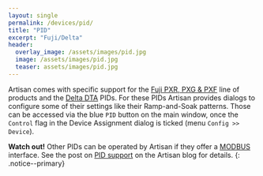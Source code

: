 ```yaml
---
layout: single
permalink: /devices/pid/
title: "PID"
excerpt: "Fuji/Delta"
header:
  overlay_image: /assets/images/pid.jpg
  image: /assets/images/pid.jpg
  teaser: assets/images/pid.jpg
---
```


Artisan comes with specific support for the [Fuji PXR, PXG & PXF](https://www.fujielectric.com/products/instruments/products/controller/top.html) line of products and the [Delta DTA](http://www.deltaww.com/Products/CategoryListT1.aspx?CID=060405&PID=ALL&hl=en-US)  PIDs. For these PIDs Artisan provides dialogs to configure some of their settings like their Ramp-and-Soak patterns. Those can be accessed via the blue `PID` button on the main window, once the `Control` flag in the Device Assignment dialog is ticked (menu `Config >> Device`).

**Watch out!** Other PIDs can be operated by Artisan if they offer a [MODBUS](/devices/modbus/) interface. See the post on [PID support](https://artisan-roasterscope.blogspot.it/2016/11/pid-control.html) on the Artisan blog for details.
{: .notice--primary}